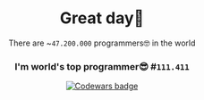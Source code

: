 <div align="center">

# Great day👋 

There are ~`47.200.000` programmers🤓 in the world

### I'm world's top programmer😎 #`111.411`

<a class="header-badge" target="_blank" href="https://www.codewars.com/users/Trifonix"><img alt="Codewars badge" src="https://www.codewars.com/users/Trifonix/badges/large"></a>

</div>
